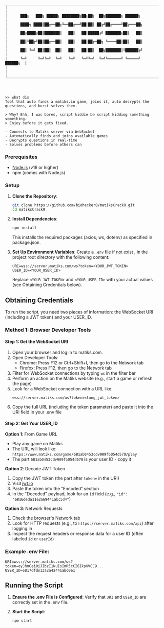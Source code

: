 ```
_____________________________________________________________________________
|                                                                             |
|      ███╗   ███╗ █████╗ ████████╗██╗██╗  ██╗███████╗ ██████╗               |
|      ████╗ ████║██╔══██╗╚══██╔══╝██║██║ ██╔╝██╔════╝██╔═══██╗              |
|      ██╔████╔██║███████║   ██║   ██║█████╔╝ ███████╗██║   ██║              |
|      ██║╚██╔╝██║██╔══██║   ██║   ██║██╔═██╗ ╚════██║██║   ██║              |
|      ██║ ╚═╝ ██║██║  ██║   ██║   ██║██║  ██╗███████║╚██████╔╝              |
|      ╚═╝     ╚═╝╚═╝  ╚═╝   ╚═╝   ╚═╝╚═╝  ╚═╝╚══════╝ ╚═════╝      ██████╗  |
|                                                                             |
|_____________________________________________________________________________|




>> what dis
Tool that auto finds a matiks.in game, joins it, auto decrypts the questions, and burst solves them.

> Why? Ehh, I was bored, script kiddie be script kidding something something.
> Enjoy before it gets fixed.

- Connects to Matiks server via WebSocket
- Automatically finds and joins available games
- Decrypts questions in real-time
- Solves problems before others can

```

### Prerequisites

- [Node.js](https://nodejs.org/) (v18 or higher)
- npm (comes with Node.js)

### Setup

1. **Clone the Repository**:

   ```bash
   git clone https://github.com/biohacker0/matiksCrack0.git
   cd matiksCrack0
   ```

2. **Install Dependencies**:

   ```bash
   npm install
   ```

   This installs the required packages (axios, ws, dotenv) as specified in package.json.

3. **Set Up Environment Variables**:
   Create a `.env` file if not exist , in the project root directory with the following content:
   ```
   URI=wss://server.matiks.com/ws?token=<YOUR_JWT_TOKEN>
   USER_ID=<YOUR_USER_ID>
   ```
   Replace `<YOUR_JWT_TOKEN>` and `<YOUR_USER_ID>` with your actual values (see Obtaining Credentials below).

## Obtaining Credentials

To run the script, you need two pieces of information: the WebSocket URI (including a JWT token) and your USER_ID.

### Method 1: Browser Developer Tools

#### Step 1: Get the WebSocket URI

1. Open your browser and log in to matiks.com.
2. Open Developer Tools:
   - Chrome: Press F12 or Ctrl+Shift+I, then go to the Network tab
   - Firefox: Press F12, then go to the Network tab
3. Filter for WebSocket connections by typing `ws` in the filter bar
4. Perform an action on the Matiks website (e.g., start a game or refresh the page)
5. Look for a WebSocket connection with a URL like:
   ```
   wss://server.matiks.com/ws?token=<long_jwt_token>
   ```
6. Copy the full URL (including the token parameter) and paste it into the URI field in your .env file

#### Step 2: Get Your USER_ID

**Option 1**: From Game URL

- Play any game on Matiks
- The URL will look like: `https://www.matiks.com/game/681ab0453cdv909fb054d570/play`
- The part `681ab0453cdv909fb054d570` is your user ID - copy it

**Option 2**: Decode JWT Token

1. Copy the JWT token (the part after `token=` in the URI)
2. Visit [jwt.io](https://jwt.io)
3. Paste the token into the "Encoded" section
4. In the "Decoded" payload, look for an `id` field (e.g., `"id": "6816deda11e2a69441abc5d4"`)

**Option 3**: Network Requests

1. Check the browser's Network tab
2. Look for HTTP requests (e.g., to `https://server.matiks.com/api`) after logging in
3. Inspect the request headers or response data for a user ID (often labeled `id` or `userId`)

### Example .env File:

```
URI=wss://server.matiks.com/ws?token=eyJhnGeiOiJIbzI1NuIsInR5cCI6IkpXVCJ9...
USER_ID=6817dfdn13a2a42441abc0e1
```

## Running the Script

1. **Ensure the .env File is Configured**:
   Verify that `URI` and `USER_ID` are correctly set in the .env file.

2. **Start the Script**:
   ```bash
   npm start
   ```
